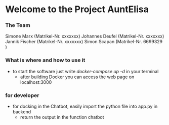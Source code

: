 # Welcome to the Project AuntElisa

### The Team
Simone Marx (Matrikel-Nr. xxxxxxx)
Johannes Deufel (Matrikel-Nr. xxxxxxx)
Jannik Fischer (Matrikel-Nr. xxxxxxx)
Simon Scapan (Matrikel-Nr. 6699329 )

### What is where and how to use it

- to start the software just write *docker-compose up -d* in your terminal
    - after building Docker you can access the web page on localhost:3000


### for developer

- for docking in the Chatbot, easily import the python file into app.py in backend
    - return the output in the function chatbot
